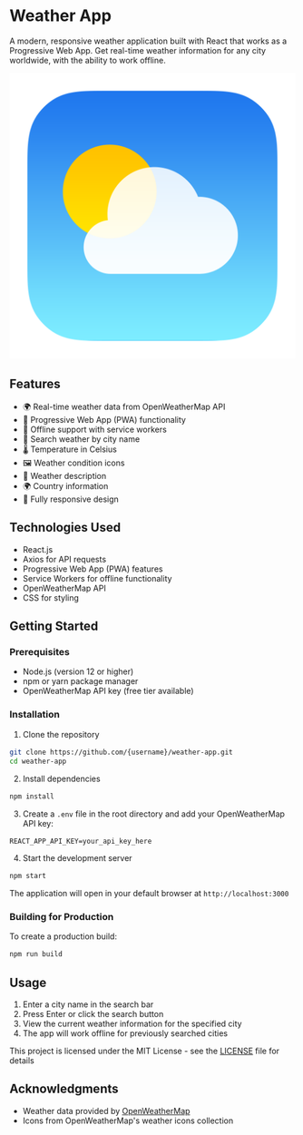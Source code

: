# Weather App

A modern, responsive weather application built with React that works as a Progressive Web App. Get real-time weather information for any city worldwide, with the ability to work offline.

![Weather App Screenshot](./public/images/logo.png)

## Features

- 🌍 Real-time weather data from OpenWeatherMap API
- 📱 Progressive Web App (PWA) functionality
- 🔄 Offline support with service workers
- 📍 Search weather by city name
- 🌡️ Temperature in Celsius
- 🖼️ Weather condition icons
- 💨 Weather description
- 🌍 Country information
- 📱 Fully responsive design


## Technologies Used

- React.js
- Axios for API requests
- Progressive Web App (PWA) features
- Service Workers for offline functionality
- OpenWeatherMap API
- CSS for styling

## Getting Started

### Prerequisites

- Node.js (version 12 or higher)
- npm or yarn package manager
- OpenWeatherMap API key (free tier available)

### Installation

1. Clone the repository
```bash
git clone https://github.com/{username}/weather-app.git
cd weather-app
```

2. Install dependencies
```bash
npm install
```

3. Create a `.env` file in the root directory and add your OpenWeatherMap API key:
```env
REACT_APP_API_KEY=your_api_key_here
```

4. Start the development server
```bash
npm start
```

The application will open in your default browser at `http://localhost:3000`

### Building for Production

To create a production build:
```bash
npm run build
```


## Usage

1. Enter a city name in the search bar
2. Press Enter or click the search button
3. View the current weather information for the specified city
4. The app will work offline for previously searched cities


This project is licensed under the MIT License - see the [LICENSE](LICENSE) file for details

## Acknowledgments

- Weather data provided by [OpenWeatherMap](https://openweathermap.org/)
- Icons from OpenWeatherMap's weather icons collection
